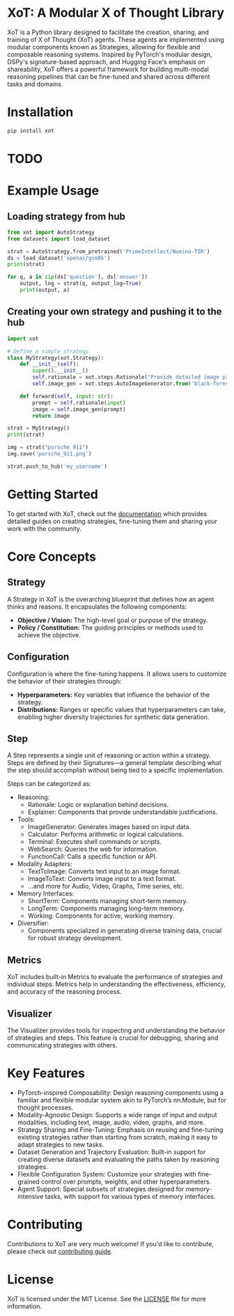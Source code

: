 # XoT: A Modular X of Thought Library

XoT is a Python library designed to facilitate the creation, sharing, and training of X of Thought (XoT) agents.
These agents are implemented using modular components known as Strategies, allowing for flexible and composable reasoning systems. Inspired by PyTorch's modular design, DSPy's signature-based approach, and Hugging Face's emphasis on shareability, XoT offers a powerful framework for building multi-modal reasoning pipelines that can be fine-tuned and shared across different tasks and domains.

# Installation
```bash
pip install xot
```

# TODO
# Example Usage

## Loading strategy from hub
```python
from xot import AutoStrategy
from datasets import load_dataset

strat = AutoStrategy.from_pretrained('PrimeIntellect/Numina-TIR')
ds = load_dataset('openai/gsm8k')
print(strat)

for q, a in zip(ds['question'], ds['answer'])
    output, log = strat(q, output_log=True)
    print(output, a)
```

## Creating your own strategy and pushing it to the hub
```python
import xot

# Define a simple strategy
class MyStrategy(xot.Strategy):
    def __init__(self):
        super().__init__()
        self.rationale = xot.steps.Rationale("Provide detailed image prompt to improve aesthetics")
        self.image_gen = xot.steps.AutoImageGenerator.from('black-forest-labs/FLUX.1-dev')

    def forward(self, input: str):
        prompt = self.rationale(input)
        image = self.image_gen(prompt)
        return image

strat = MyStrategy()
print(strat)

img = strat("porsche 911")
img.save('porsche_911.png')

strat.push_to_hub('my_username')
```

# Getting Started
To get started with XoT, check out the [documentation](/) which provides detailed guides on creating strategies, fine-tuning them and sharing your work with the community.

# Core Concepts

## Strategy
A Strategy in XoT is the overarching blueprint that defines how an agent thinks and reasons. It encapsulates the following components:

- **Objective / Vision:** The high-level goal or purpose of the strategy.
- **Policy / Constitution:** The guiding principles or methods used to achieve the objective.

## Configuration
Configuration is where the fine-tuning happens. It allows users to customize the behavior of their strategies through:

- **Hyperparameters:** Key variables that influence the behavior of the strategy.
- **Distributions:** Ranges or specific values that hyperparameters can take, enabling higher diversity trajectories for synthetic data generation.

## Step
A Step represents a single unit of reasoning or action within a strategy.
Steps are defined by their Signatures—a general template describing what the step should accomplish without being tied to a specific implementation.

Steps can be categorized as:
- Reasoning:
  - Rationale: Logic or explanation behind decisions.
  - Explainer: Components that provide understandable justifications.
- Tools:
  - ImageGenerator: Generates images based on input data.
  - Calculator: Performs arithmetic or logical calculations.
  - Terminal: Executes shell commands or scripts.
  - WebSearch: Queries the web for information.
  - FunctionCall: Calls a specific function or API.
- Modality Adapters:
  - TextToImage: Converts text input to an image format.
  - ImageToText: Converts image input to a text format.
  - ...and more for Audio, Video, Graphs, Time series, etc.
- Memory Interfaces:
  - ShortTerm: Components managing short-term memory.
  - LongTerm: Components managing long-term memory.
  - Working: Components for active, working memory.
- Diversifier:
  - Components specialized in generating diverse training data, crucial for robust strategy development.


## Metrics
XoT includes built-in Metrics to evaluate the performance of strategies and individual steps.
Metrics help in understanding the effectiveness, efficiency, and accuracy of the reasoning process.

## Visualizer
The Visualizer provides tools for inspecting and understanding the behavior of strategies and steps.
This feature is crucial for debugging, sharing and communicating strategies with others.

# Key Features
- PyTorch-inspired Composability: Design reasoning components using a familiar and flexible modular system akin to PyTorch’s nn.Module, but for thought processes.
- Modality-Agnostic Design: Supports a wide range of input and output modalities, including text, image, audio, video, graphs, and more.
- Strategy Sharing and Fine-Tuning: Emphasis on reusing and fine-tuning existing strategies rather than starting from scratch, making it easy to adapt strategies to new tasks.
- Dataset Generation and Trajectory Evaluation: Built-in support for creating diverse datasets and evaluating the paths taken by reasoning strategies.
- Flexible Configuration System: Customize your strategies with fine-grained control over prompts, weights, and other hyperparameters.
- Agent Support: Special subsets of strategies designed for memory-intensive tasks, with support for various types of memory interfaces.

# Contributing
Contributions to XoT are very much welcome!
If you'd like to contribute, please check out [contributing guide]().

# License
XoT is licensed under the MIT License. See the [LICENSE]() file for more information.
